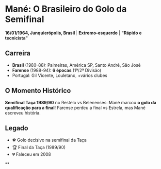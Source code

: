 # Mané: O Brasileiro do Golo da Semifinal

**16/01/1964, Junquierópolis, Brasil** | **Extremo-esquerdo** | **"Rápido e tecnicista"**

## Carreira
- **Brasil** (1980-88): Palmeiras, América SP, Santo André, São José
- **Farense** (1988-94): **6 épocas** (1ª/2ª Divisão)
- Portugal: Gil Vicente, Louletano, +vários clubes

## O Momento Histórico
**Semifinal Taça 1989/90** no Restelo vs Belenenses: Mané marcou **o golo da qualificação para a final**! Farense perdeu a final vs Estrela, mas Mané escreveu história.

## Legado
- ⚽ Golo decisivo na semifinal da Taça
- 🏆 Final da Taça (1989/90)
- 💔 Faleceu em 2008

**
